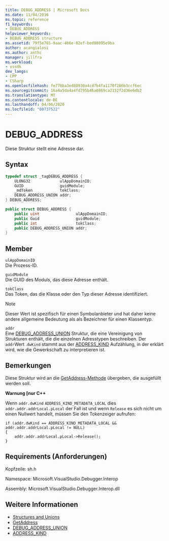 ```yaml
---
title: DEBUG_ADDRESS | Microsoft Docs
ms.date: 11/04/2016
ms.topic: reference
f1_keywords:
- DEBUG_ADDRESS
helpviewer_keywords:
- DEBUG_ADDRESS structure
ms.assetid: 79f5e765-9aac-4b6e-82ef-bed88095e9ba
author: acangialosi
ms.author: anthc
manager: jillfra
ms.workload:
- vssdk
dev_langs:
- CPP
- CSharp
ms.openlocfilehash: fe778ba3ed80930a4cd7b4fa1170f286b3ccf6ec
ms.sourcegitcommit: 16a4a5da4a4fd795b46a0869ca2152f2d36e6db2
ms.translationtype: MT
ms.contentlocale: de-DE
ms.lasthandoff: 04/06/2020
ms.locfileid: "80737522"
---
```

# <a name="debug_address"></a>DEBUG_ADDRESS
Diese Struktur stellt eine Adresse dar.

## <a name="syntax"></a>Syntax

```cpp
typedef struct _tagDEBUG_ADDRESS {
    ULONG32             ulAppDomainID;
    GUID                guidModule;
    _mdToken            tokClass;
    DEBUG_ADDRESS_UNION addr;
} DEBUG_ADDRESS;
```

```csharp
public struct DEBUG_ADDRESS {
    public uint                ulAppDomainID;
    public Guid                guidModule;
    public int                 tokClass;
    public DEBUG_ADDRESS_UNION addr;
}
```

## <a name="members"></a>Member
`ulAppDomainID`\
Die Prozess-ID.

`guidModule`\
Die GUID des Moduls, das diese Adresse enthält.

`tokClass`\
Das Token, das die Klasse oder den Typ dieser Adresse identifiziert.

> [!NOTE]
> Dieser Wert ist spezifisch für einen Symbolanbieter und hat daher keine andere allgemeine Bedeutung als als Bezeichner für einen Klassentyp.

`addr`\
Eine [DEBUG_ADDRESS_UNION](../../../extensibility/debugger/reference/debug-address-union.md) Struktur, die eine Vereinigung von Strukturen enthält, die die einzelnen Adresstypen beschreiben. Der `addr`Wert .`dwKind` stammt aus der [ADDRESS_KIND](../../../extensibility/debugger/reference/address-kind.md) Aufzählung, in der erklärt wird, wie die Gewerkschaft zu interpretieren ist.

## <a name="remarks"></a>Bemerkungen
Diese Struktur wird an die [GetAddress-Methode](../../../extensibility/debugger/reference/idebugaddress-getaddress.md) übergeben, die ausgefüllt werden soll.

**Warnung [nur C++**

Wenn `addr.dwKind` `ADDRESS_KIND_METADATA_LOCAL` dies `addr.addr.addrLocal.pLocal` der Fall ist und wenn `Release` es sich nicht um einen Nullwert handelt, müssen Sie den Tokenzeiger aufrufen:

```
if (addr.dwKind == ADDRESS_KIND_METADATA_LOCAL && addr.addr.addrLocal.pLocal != NULL)
{
    addr.addr.addrLocal.pLocal->Release();
}
```

## <a name="requirements"></a>Requirements (Anforderungen)
Kopfzeile: sh.h

Namespace: Microsoft.VisualStudio.Debugger.Interop

Assembly: Microsoft.VisualStudio.Debugger.Interop.dll

## <a name="see-also"></a>Weitere Informationen
- [Structures and Unions](../../../extensibility/debugger/reference/structures-and-unions.md)
- [GetAddress](../../../extensibility/debugger/reference/idebugaddress-getaddress.md)
- [DEBUG_ADDRESS_UNION](../../../extensibility/debugger/reference/debug-address-union.md)
- [ADDRESS_KIND](../../../extensibility/debugger/reference/address-kind.md)
